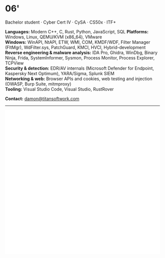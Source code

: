 # 06'

Bachelor student · Cyber Cert IV · CySA · CS50x · ITF+

**Languages:** Modern C++, C, Rust, Python, JavaScript, SQL
**Platforms:** Windows, Linux, QEMU/KVM (x86_64), VMware  
**Windows:** WinAPI, NtAPI, ETW, WMI, COM, KMDF/WDF, Filter Manager (FltMgr), WdFilter.sys, PatchGuard, KMCI, HVCI, Hybrid-development 
**Reverse engineering & malware analysis:** IDA Pro, Ghidra, WinDbg, Binary Ninja, Frida, SystemInformer, Sysmon, Process Monitor, Process Explorer, TCPView  
**Security & detection:** EDR/AV internals (Microsoft Defender for Endpoint, Kaspersky Next Optimum), YARA/Sigma, Splunk SIEM  
**Networking & web:** Browser APIs and cookies, web testing and injection (OWASP, Burp Suite, mitmproxy)  
**Tooling:** Visual Studio Code, Visual Studio, RustRover

**Contact:** [damon@titansoftwork.com](mailto:damon@titansoftwork.com)

---

![Metrics](https://raw.githubusercontent.com/dutchpsycho/dutchpsycho/generated/metrics.svg)
